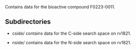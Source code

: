 Contains data for the bioactive compound F0223-0011.

## Subdirectories

- cside/ contains data for the C-side search space on rv1821.

- nside/ contains data for the N-side search space on rv1821.

